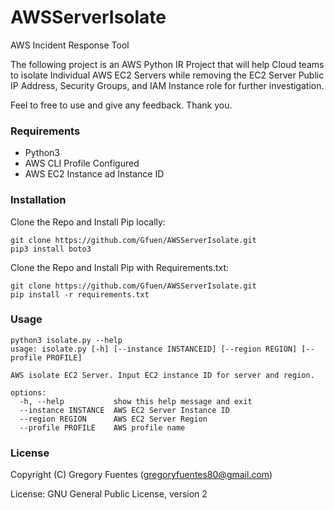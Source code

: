 # AWSServerIsolate

AWS Incident Response Tool

The following project is an AWS Python IR Project that will help Cloud teams to isolate Individual
AWS EC2 Servers while removing the EC2 Server Public IP Address, Security Groups,
and IAM Instance role for further investigation.

Feel to free to use and give any feedback. Thank you.

### Requirements

- Python3
- AWS CLI Profile Configured
- AWS EC2 Instance ad Instance ID

### Installation

Clone the Repo and Install Pip locally:
```
git clone https://github.com/Gfuen/AWSServerIsolate.git
pip3 install boto3
```

Clone the Repo and Install Pip with Requirements.txt:
```
git clone https://github.com/Gfuen/AWSServerIsolate.git
pip install -r requirements.txt
```


### Usage

```
python3 isolate.py --help
usage: isolate.py [-h] [--instance INSTANCEID] [--region REGION] [--profile PROFILE]

AWS isolate EC2 Server. Input EC2 instance ID for server and region.

options:
  -h, --help           show this help message and exit
  --instance INSTANCE  AWS EC2 Server Instance ID
  --region REGION      AWS EC2 Server Region
  --profile PROFILE    AWS profile name
```

### License

Copyright (C) Gregory Fuentes (gregoryfuentes80@gmail.com)

License: GNU General Public License, version 2

